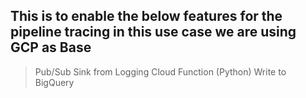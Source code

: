 ## This is to enable the below features for the pipeline tracing in this use case we are using GCP as Base

> Pub/Sub Sink from Logging
> Cloud Function (Python)
> Write to BigQuery

